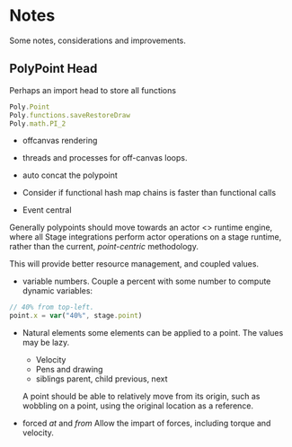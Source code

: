 # Notes

Some notes, considerations and improvements.


## PolyPoint Head

Perhaps an import head to store all functions

```js
Poly.Point
Poly.functions.saveRestoreDraw
Poly.math.PI_2
```

+ offcanvas rendering
+ threads and processes for off-canvas loops.

+ auto concat the polypoint
+ Consider if functional hash map chains is faster than functional calls
+ Event central

Generally polypoints should move towards an actor <> runtime engine, where all
Stage integrations perform actor operations on a stage runtime, rather than the current, _point-centric_ methodology.

This will provide better resource management, and coupled values.

+ variable numbers.
    Couple a percent with some number to compute dynamic variables:

```js
// 40% from top-left.
point.x = var("40%", stage.point)
```

+ Natural elements
    some elements can be applied to a point. The values may be lazy.

    + Velocity
    + Pens and drawing
    + siblings
        parent, child
        previous, next

    A point should be able to relatively move from its origin, such as wobbling on a point, using the original location as a reference.
+ forced _at_ and _from_
    Allow the impart of forces, including torque and velocity.

